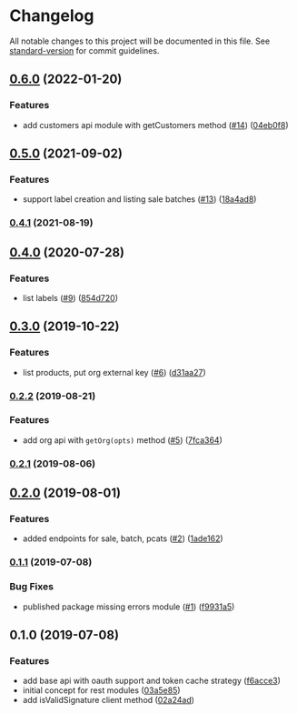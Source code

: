# Changelog

All notable changes to this project will be documented in this file. See [standard-version](https://github.com/conventional-changelog/standard-version) for commit guidelines.

## [0.6.0](https://github.com/SalesVista/api-client-node/compare/v0.5.0...v0.6.0) (2022-01-20)


### Features

* add customers api module with getCustomers method ([#14](https://github.com/SalesVista/api-client-node/issues/14)) ([04eb0f8](https://github.com/SalesVista/api-client-node/commit/04eb0f85bf98682567437244c5d9ca7bf50f338e))

## [0.5.0](https://github.com/SalesVista/api-client-node/compare/v0.4.1...v0.5.0) (2021-09-02)


### Features

* support label creation and listing sale batches ([#13](https://github.com/SalesVista/api-client-node/issues/13)) ([18a4ad8](https://github.com/SalesVista/api-client-node/commit/18a4ad86bab7c67e0e1598e1da52cad50de04ada))

### [0.4.1](https://github.com/SalesVista/api-client-node/compare/v0.4.0...v0.4.1) (2021-08-19)

## [0.4.0](https://github.com/SalesVista/api-client-node/compare/v0.3.0...v0.4.0) (2020-07-28)


### Features

* list labels ([#9](https://github.com/SalesVista/api-client-node/issues/9)) ([854d720](https://github.com/SalesVista/api-client-node/commit/854d720))

## [0.3.0](https://github.com/SalesVista/api-client-node/compare/v0.2.2...v0.3.0) (2019-10-22)


### Features

* list products, put org external key ([#6](https://github.com/SalesVista/api-client-node/issues/6)) ([d31aa27](https://github.com/SalesVista/api-client-node/commit/d31aa27))

### [0.2.2](https://github.com/SalesVista/api-client-node/compare/v0.2.1...v0.2.2) (2019-08-21)


### Features

* add org api with `getOrg(opts)` method ([#5](https://github.com/SalesVista/api-client-node/issues/5)) ([7fca364](https://github.com/SalesVista/api-client-node/commit/7fca364))

### [0.2.1](https://github.com/SalesVista/api-client-node/compare/v0.2.0...v0.2.1) (2019-08-06)



## [0.2.0](https://github.com/SalesVista/api-client-node/compare/v0.1.1...v0.2.0) (2019-08-01)


### Features

* added endpoints for sale, batch, pcats ([#2](https://github.com/SalesVista/api-client-node/issues/2)) ([1ade162](https://github.com/SalesVista/api-client-node/commit/1ade162))



### [0.1.1](https://github.com/SalesVista/api-client-node/compare/v0.1.0...v0.1.1) (2019-07-08)


### Bug Fixes

* published package missing errors module ([#1](https://github.com/SalesVista/api-client-node/issues/1)) ([f9931a5](https://github.com/SalesVista/api-client-node/commit/f9931a5))



## 0.1.0 (2019-07-08)


### Features

* add base api with oauth support and token cache strategy ([f6acce3](https://github.com/SalesVista/api-client-node/commit/f6acce385859675562079c3e7255d1d3252f0edf))
* initial concept for rest modules ([03a5e85](https://github.com/SalesVista/api-client-node/commit/03a5e85))
* add isValidSignature client method ([02a24ad](https://github.com/SalesVista/api-client-node/commit/02a24ad))
